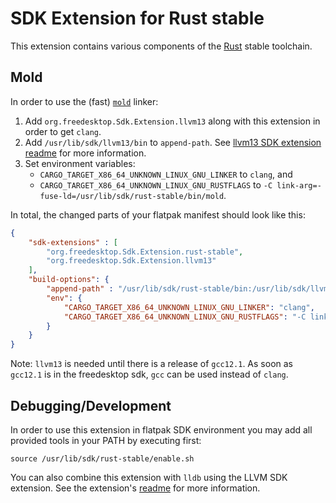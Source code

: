 # SDK Extension for Rust stable

This extension contains various components of the [Rust](https://www.rust-lang.org) stable toolchain.


## Mold

In order to use the (fast) [`mold`](https://github.com/rui314/mold) linker:

1. Add `org.freedesktop.Sdk.Extension.llvm13` along with this extension in order to get `clang`.
2. Add `/usr/lib/sdk/llvm13/bin` to `append-path`. See [llvm13 SDK extension readme](https://github.com/flathub/org.freedesktop.Sdk.Extension.llvm13) for more information.
3. Set environment variables:
    - `CARGO_TARGET_X86_64_UNKNOWN_LINUX_GNU_LINKER` to `clang`, and
    - `CARGO_TARGET_X86_64_UNKNOWN_LINUX_GNU_RUSTFLAGS` to `-C link-arg=-fuse-ld=/usr/lib/sdk/rust-stable/bin/mold`.

In total, the changed parts of your flatpak manifest should look like this:

```json
{
    "sdk-extensions" : [
        "org.freedesktop.Sdk.Extension.rust-stable",
        "org.freedesktop.Sdk.Extension.llvm13"
    ],
    "build-options": {
        "append-path" : "/usr/lib/sdk/rust-stable/bin:/usr/lib/sdk/llvm13/bin",
        "env": {
            "CARGO_TARGET_X86_64_UNKNOWN_LINUX_GNU_LINKER": "clang",
            "CARGO_TARGET_X86_64_UNKNOWN_LINUX_GNU_RUSTFLAGS": "-C link-arg=-fuse-ld=/usr/lib/sdk/rust-stable/bin/mold"
        }
    }
}
```

Note: `llvm13` is needed until there is a release of `gcc12.1`.
As soon as `gcc12.1` is in the freedesktop sdk, `gcc` can be used instead of `clang`.

## Debugging/Development

In order to use this extension in flatpak SDK environment you may add all provided tools in your PATH by executing first:
```
source /usr/lib/sdk/rust-stable/enable.sh
```

You can also combine this extension with `lldb` using the LLVM SDK extension. See the extension's [readme](https://github.com/flathub/org.freedesktop.Sdk.Extension.llvm13) for more information.
